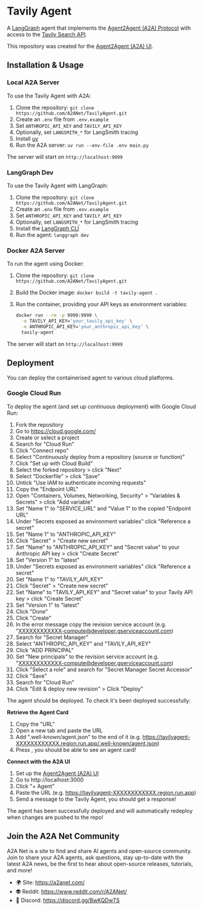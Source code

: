 # Tavily Agent

A [LangGraph](https://langchain-ai.github.io/langgraph/) agent that implements the [Agent2Agent (A2A) Protocol](https://google-a2a.github.io/A2A/) with access to the [Tavily Search API](https://www.tavily.com/).

This repository was created for the [Agent2Agent (A2A) UI](https://github.com/A2ANet/A2AUI).

## Installation & Usage

### Local A2A Server

To use the Tavily Agent with A2A:

1. Clone the repository: `git clone https://github.com/A2ANet/TavilyAgent.git`
2. Create an `.env` file from `.env.example`
3. Set `ANTHROPIC_API_KEY` and `TAVILY_API_KEY`
4. Optionally, set `LANGSMITH_*` for LangSmith tracing
5. Install [uv](https://docs.astral.sh/uv/)
6. Run the A2A server: `uv run --env-file .env main.py`

The server will start on `http://localhost:9999`

### LangGraph Dev

To use the Tavily Agent with LangGraph:

1. Clone the repository: `git clone https://github.com/A2ANet/TavilyAgent.git`
2. Create an `.env` file from `.env.example`
3. Set `ANTHROPIC_API_KEY` and `TAVILY_API_KEY`
4. Optionally, set `LANGSMITH_*` for LangSmith tracing
5. Install the [LangGraph CLI](https://langchain-ai.github.io/langgraph/)
6. Run the agent: `langgraph dev`

### Docker A2A Server

To run the agent using Docker:

1. Clone the repository: `git clone https://github.com/A2ANet/TavilyAgent.git`
2. Build the Docker image: `docker build -t tavily-agent .`
3. Run the container, providing your API keys as environment variables:

   ```bash
   docker run --rm -p 9999:9999 \
     -e TAVILY_API_KEY='your_tavily_api_key' \
     -e ANTHROPIC_API_KEY='your_anthropic_api_key' \
     tavily-agent
   ```

The server will start on `http://localhost:9999`

## Deployment

You can deploy the containerised agent to various cloud platforms.

### Google Cloud Run

To deploy the agent (and set up continuous deployment) with Google Cloud Run:

1. Fork the repository
2. Go to https://cloud.google.com/
3. Create or select a project
4. Search for "Cloud Run"
5. Click "Connect repo"
6. Select "Continuously deploy from a repository (source or function)"
7. Click "Set up with Cloud Build"
8. Select the forked repository > click "Next"
9. Select "Dockerfile" > click "Save"
10. Untick "Use IAM to authenticate incoming requests"
11. Copy the "Endpoint URL"
12. Open "Containers, Volumes, Networking, Security" > "Variables & Secrets" > click "Add variable"
13. Set "Name 1" to "SERVICE_URL" and "Value 1" to the copied "Endpoint URL"
14. Under "Secrets exposed as environment variables" click "Reference a secret"
15. Set "Name 1" to "ANTHROPIC_API_KEY"
16. Click "Secret" > "Create new secret"
17. Set "Name" to "ANTHROPIC_API_KEY" and "Secret value" to your Anthropic API key > click "Create Secret"
18. Set "Version 1" to "latest"
19. Under "Secrets exposed as environment variables" click "Reference a secret"
20. Set "Name 1" to "TAVILY_API_KEY"
21. Click "Secret" > "Create new secret"
22. Set "Name" to "TAVILY_API_KEY" and "Secret value" to your Tavily API key > click "Create Secret"
23. Set "Version 1" to "latest"
24. Click "Done"
25. Click "Create"
26. In the error message copy the revision service account (e.g. "XXXXXXXXXXXX-compute@developer.gserviceaccount.com)
27. Search for "Secret Manager"
28. Select "ANTHROPIC_API_KEY" and "TAVILY_API_KEY"
29. Click "ADD PRINCIPAL"
30. Set "New principals" to the revision service account (e.g. "XXXXXXXXXXXX-compute@developer.gserviceaccount.com)
31. Click "Select a role" and search for "Secret Manager Secret Accessor"
32. Click "Save"
33. Search for "Cloud Run"
34. Click "Edit & deploy new revision" > Click "Deploy"

The agent should be deployed. To check it's been deployed successfully:

**Retrieve the Agent Card**

1. Copy the "URL"
2. Open a new tab and paste the URL
3. Add ".well-known/agent.json" to the end of it (e.g. https://tavilyagent-XXXXXXXXXXXX.region.run.app/.well-known/agent.json)
4. Press <ENTER>, you should be able to see an agent card!

**Connect with the A2A UI**

1. Set up the [Agent2Agent (A2A) UI](https://github.com/A2ANet/A2AUI)
2. Go to http://localhost:3000
3. Click "+ Agent"
4. Paste the URL (e.g. https://tavilyagent-XXXXXXXXXXXX.region.run.app)
5. Send a message to the Tavily Agent, you should get a response!

The agent has been successfully deployed and will automatically redeploy when changes are pushed to the repo!

## Join the A2A Net Community

A2A Net is a site to find and share AI agents and open-source community. Join to share your A2A agents, ask questions, stay up-to-date with the latest A2A news, be the first to hear about open-source releases, tutorials, and more!

- 🌍 Site: https://a2anet.com/
- 👽 Reddit: https://www.reddit.com/r/A2ANet/
- 💬 Discord: https://discord.gg/BwKQDwTS
